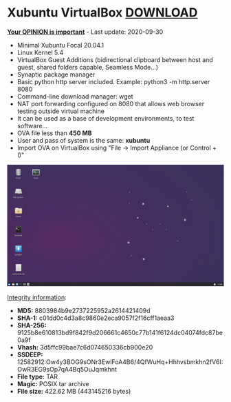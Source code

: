 # Xubuntu VirtualBox [DOWNLOAD](https://github.com/Virtual-Machines/Xubuntu-VirtualBox/releases/download/latest/XubuntuFocal.ova)
[**Your OPINION is important**](https://github.com/Virtual-Machines/Xubuntu-VirtualBox/issues/1) - Last update: 2020-09-30

- Minimal Xubuntu Focal 20.04.1
- Linux Kernel 5.4
- VirtualBox Guest Additions (bidirectional clipboard between host and guest, shared folders capable, Seamless Mode...)
- Synaptic package manager
- Basic python http server included. Example: python3 -m http.server 8080
- Command-line download manager: wget
- NAT port forwarding configured on 8080 that allows web browser testing outside virtual machine
- It can be used as a base of development environments, to test software...
- OVA file less than **450 MB**
- User and pass of system is the same: **xubuntu**
- Import OVA on VirtualBox using "File -> Import Appliance (or Control + I)"

![Xubuntu](https://raw.githubusercontent.com/Virtual-Machines/Xubuntu-VirtualBox/master/xubuntu.png)

[Integrity information](https://www.virustotal.com/gui/file/9125b8e610813bd9f842f9d206661c4650c77b141f6124dc04074fdc87be0a9f/detection):
- **MD5:**  8803984b9e2737225952a2614421409d
- **SHA-1:**  c01dd0c4d3a8c9860e2eca9057f2f16cff1aeaa3
- **SHA-256:**  9125b8e610813bd9f842f9d206661c4650c77b141f6124dc04074fdc87be0a9f
- **Vhash:**  3d5ffc99bae7c6d074650336cb900e20
- **SSDEEP:** 12582912:Ow4y3BOG9sONr3EwlFoA4B6/4QfWuHq+Hhhvsbmkhn2fV6I:OwR3EG9sOp7qA4Bq5OuJqmkhnt
- **File type:**  TAR
- **Magic:**  POSIX tar archive
- **File size:**  422.62 MB (443145216 bytes)
